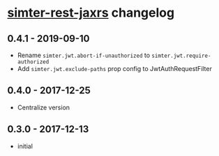# [simter-rest-jaxrs](https://github.com/simter/simter-rest-jaxrs) changelog

## 0.4.1 - 2019-09-10

- Rename `simter.jwt.abort-if-unauthorized` to `simter.jwt.require-authorized`
- Add `simter.jwt.exclude-paths` prop config to JwtAuthRequestFilter

## 0.4.0 - 2017-12-25

- Centralize version

## 0.3.0 - 2017-12-13

- initial